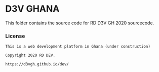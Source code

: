 # D3V GHANA

This folder contains the source code for RD D3V GH 2020 sourcecode.

### License

```
This is a web development platform in Ghana (under construction)
 
Copyright 2020 RD DEV.

https://d3vgh.github.io/dev/

```
